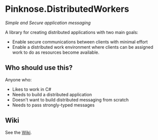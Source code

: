 # Pinknose.DistributedWorkers
*Simple and Secure application messaging*

A library for creating distributed applications with two main goals:
* Enable secure communications between clients with minimal effort
* Enable a distributed work environment where clients can be assigned work to do as resources become available.

## Who should use this?
Anyone who:
* Likes to work in C#
* Needs to build a distributed application
* Doesn't want to build distributed messaging from scratch
* Needs to pass strongly-typed messages
## Wiki
See the [Wiki](https://github.com/CameronMease/Pinknose.DistributedWorkers/wiki).
